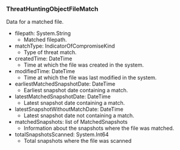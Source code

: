 ### ThreatHuntingObjectFileMatch
Data for a matched file.

- filepath: System.String
  - Matched filepath.
- matchType: IndicatorOfCompromiseKind
  - Type of threat match.
- createdTime: DateTime
  - Time at which the file was created in the system.
- modifiedTime: DateTime
  - Time at which the file was last modified in the system.
- earliestMatchedSnapshotDate: DateTime
  - Earliest snapshot date containing a match.
- latestMatchedSnapshotDate: DateTime
  - Latest snapshot date containing a match.
- latestSnapshotWithoutMatchDate: DateTime
  - Latest snapshot date not containing a match.
- matchedSnapshots: list of MatchedSnapshots
  - Information about the snapshots where the file was matched.
- totalSnapshotsScanned: System.Int64
  - Total snapshots where the file was scanned
